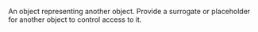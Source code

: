 An object representing another object. Provide a surrogate or placeholder for another object to control access to it.

